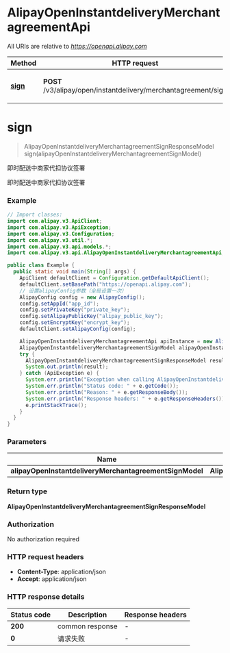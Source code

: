 # AlipayOpenInstantdeliveryMerchantagreementApi

All URIs are relative to *https://openapi.alipay.com*

| Method | HTTP request | Description |
|------------- | ------------- | -------------|
| [**sign**](AlipayOpenInstantdeliveryMerchantagreementApi.md#sign) | **POST** /v3/alipay/open/instantdelivery/merchantagreement/sign | 即时配送中商家代扣协议签署 |


<a name="sign"></a>
# **sign**
> AlipayOpenInstantdeliveryMerchantagreementSignResponseModel sign(alipayOpenInstantdeliveryMerchantagreementSignModel)

即时配送中商家代扣协议签署

即时配送中商家代扣协议签署

### Example
```java
// Import classes:
import com.alipay.v3.ApiClient;
import com.alipay.v3.ApiException;
import com.alipay.v3.Configuration;
import com.alipay.v3.util.*;
import com.alipay.v3.api.models.*;
import com.alipay.v3.api.AlipayOpenInstantdeliveryMerchantagreementApi;

public class Example {
  public static void main(String[] args) {
    ApiClient defaultClient = Configuration.getDefaultApiClient();
    defaultClient.setBasePath("https://openapi.alipay.com");
    // 设置alipayConfig参数（全局设置一次）
    AlipayConfig config = new AlipayConfig();
    config.setAppId("app_id");
    config.setPrivateKey("private_key");
    config.setAlipayPublicKey("alipay_public_key");
    config.setEncryptKey("encrypt_key");
    defaultClient.setAlipayConfig(config);

    AlipayOpenInstantdeliveryMerchantagreementApi apiInstance = new AlipayOpenInstantdeliveryMerchantagreementApi(defaultClient);
    AlipayOpenInstantdeliveryMerchantagreementSignModel alipayOpenInstantdeliveryMerchantagreementSignModel = new AlipayOpenInstantdeliveryMerchantagreementSignModel(); // AlipayOpenInstantdeliveryMerchantagreementSignModel | 
    try {
      AlipayOpenInstantdeliveryMerchantagreementSignResponseModel result = apiInstance.sign(alipayOpenInstantdeliveryMerchantagreementSignModel);
      System.out.println(result);
    } catch (ApiException e) {
      System.err.println("Exception when calling AlipayOpenInstantdeliveryMerchantagreementApi#sign");
      System.err.println("Status code: " + e.getCode());
      System.err.println("Reason: " + e.getResponseBody());
      System.err.println("Response headers: " + e.getResponseHeaders());
      e.printStackTrace();
    }
  }
}
```

### Parameters

| Name | Type | Description  | Notes |
|------------- | ------------- | ------------- | -------------|
| **alipayOpenInstantdeliveryMerchantagreementSignModel** | **AlipayOpenInstantdeliveryMerchantagreementSignModel**|  | [optional] |

### Return type

**AlipayOpenInstantdeliveryMerchantagreementSignResponseModel**

### Authorization

No authorization required

### HTTP request headers

 - **Content-Type**: application/json
 - **Accept**: application/json

### HTTP response details
| Status code | Description | Response headers |
|-------------|-------------|------------------|
| **200** | common response |  -  |
| **0** | 请求失败 |  -  |

